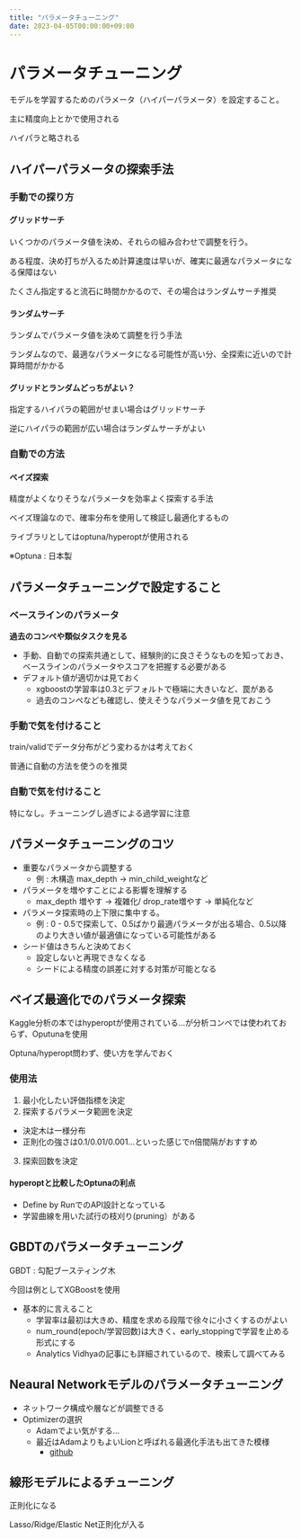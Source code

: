 ```yaml
---
title: "パラメータチューニング"
date: 2023-04-05T00:00:00+09:00
---
```

# パラメータチューニング

モデルを学習するためのパラメータ（ハイパーパラメータ）を設定すること。

主に精度向上とかで使用される

ハイパラと略される

## ハイパーパラメータの探索手法

### 手動での探り方

#### グリッドサーチ

いくつかのパラメータ値を決め、それらの組み合わせで調整を行う。

ある程度、決め打ちが入るため計算速度は早いが、確実に最適なパラメータになる保障はない

たくさん指定すると流石に時間かかるので、その場合はランダムサーチ推奨

#### ランダムサーチ

ランダムでパラメータ値を決めて調整を行う手法

ランダムなので、最適なパラメータになる可能性が高い分、全探索に近いので計算時間がかかる

#### グリッドとランダムどっちがよい？

指定するハイパラの範囲がせまい場合はグリッドサーチ

逆にハイパラの範囲が広い場合はランダムサーチがよい

### 自動での方法

#### ベイズ探索

精度がよくなりそうなパラメータを効率よく探索する手法

ベイズ理論なので、確率分布を使用して検証し最適化するもの

ライブラリとしてはoptuna/hyperoptが使用される

※Optuna : 日本製

## パラメータチューニングで設定すること

### ベースラインのパラメータ

**過去のコンペや類似タスクを見る**

- 手動、自動での探索共通として、経験則的に良さそうなものを知っておき、ベースラインのパラメータやスコアを把握する必要がある
- デフォルト値が適切かは見ておく
  - xgboostの学習率は0.3とデフォルトで極端に大きいなど、罠がある
  - 過去のコンペなども確認し、使えそうなパラメータ値を見ておこう

### 手動で気を付けること

train/validでデータ分布がどう変わるかは考えておく

普通に自動の方法を使うのを推奨

### 自動で気を付けること

特になし。チューニングし過ぎによる過学習に注意

## パラメータチューニングのコツ

- 重要なパラメータから調整する
  - 例 : 木構造 max_depth -> min_child_weightなど
- パラメータを増やすことによる影響を理解する
  - max_depth 増やす -> 複雑化/ drop_rate増やす -> 単純化など
- パラメータ探索時の上下限に集中する。
  - 例 : 0 - 0.5で探索して、0.5ばかり最適パラメータが出る場合、0.5以降のより大きい値が最適値になっている可能性がある
- シード値はきちんと決めておく
  - 設定しないと再現できなくなる
  - シードによる精度の誤差に対する対策が可能となる

## ベイズ最適化でのパラメータ探索

Kaggle分析の本ではhyperoptが使用されている…が分析コンペでは使われておらず、Oputunaを使用

Optuna/hyperopt問わず、使い方を学んでおく

### 使用法

1. 最小化したい評価指標を決定
2. 探索するパラメータ範囲を決定
  - 決定木は一様分布
  - 正則化の強さは0.1/0.01/0.001...といった感じでn倍間隔がおすすめ
3. 探索回数を決定

#### hyperoptと比較したOptunaの利点

- Define by RunでのAPI設計となっている
- 学習曲線を用いた試行の枝刈り(pruning）がある

## GBDTのパラメータチューニング

GBDT : 勾配ブースティング木

今回は例としてXGBoostを使用

- 基本的に言えること
  - 学習率は最初は大きめ、精度を求める段階で徐々に小さくするのがよい
  - num_round(epoch/学習回数)は大きく、early_stoppingで学習を止める形式にする
  - Analytics Vidhyaの記事にも詳細されているので、検索して調べてみる

## Neaural Networkモデルのパラメータチューニング

- ネットワーク構成や層などが調整できる
- Optimizerの選択
  - Adamでよい気がする…
  - 最近はAdamよりもよいLionと呼ばれる最適化手法も出てきた模様
    - [github](https://github.com/lucidrains/lion-pytorch)

## 線形モデルによるチューニング

正則化になる

Lasso/Ridge/Elastic Net正則化が入る




